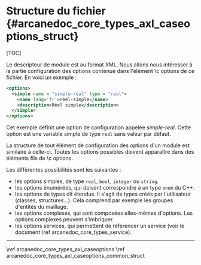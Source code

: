 ﻿# Structure du fichier {#arcanedoc_core_types_axl_caseoptions_struct}

[TOC]

Le descripteur de module est au format XML. Nous allons nous
intéresser à la partie configuration des options contenue dans 
l'élément \c options de ce fichier. En voici un exemple :

```xml
<options>
  <simple name = "simple-real" type = "real">
    <name lang='fr'>reel-simple</name>
    <description>Réel simple</description>
  </simple>
</options>
```

Cet exemple définit une option de configuration appelée
*simple-real*. Cette option est une variable simple de type
`real` sans valeur par défaut.

La structure de tout élément de configuration des options d'un
module est similaire à celle-ci. Toutes les options possibles doivent
apparaître dans des éléments fils de \c options.

Les différentes possibilités sont les suivantes :
- les options simples, de type `real`, `bool`,
  `integer` ou `string`.
- les options énumérées, qui doivent correspondre à un type
  `enum` du C++.
- les options de types dit étendus. Il s'agit de types créés
  par l'utilisateur (classes, structures...).  Cela comprend 
  par exemple les groupes d'entités du maillage.
- les options complexes, qui sont composées elles-mêmes d'options.
  Les options complexes peuvent s'imbriquer.
- les options services, qui permettent de référencer un service (voir le document \ref arcanedoc_core_types_service).


____

<div class="section_buttons">
<span class="back_section_button">
\ref arcanedoc_core_types_axl_caseoptions
</span>
<span class="next_section_button">
\ref arcanedoc_core_types_axl_caseoptions_common_struct
</span>
</div>